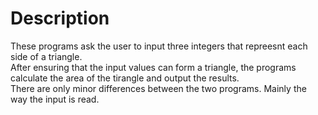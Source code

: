 # Description
These programs ask the user to input three integers that repreesnt each side of a triangle.\
After ensuring that the input values can form a triangle, the programs calculate the area of the tirangle and output the results.\
There are only minor differences between the two programs. Mainly the way the input is read.
